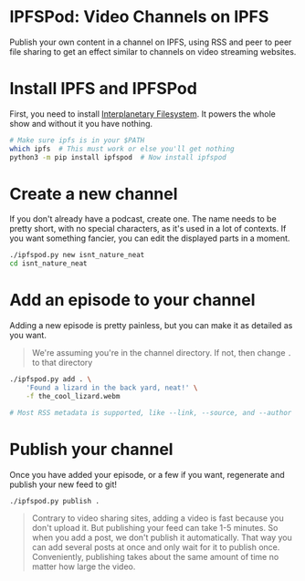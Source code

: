 # IPFSPod: Video Channels on IPFS
Publish your own content in a channel on IPFS,
using RSS and peer to peer file sharing to get an effect similar to channels
on video streaming websites.

# Install IPFS and IPFSPod
First, you need to install [Interplanetary Filesystem](ipfs.io). It powers the
whole show and without it you have nothing.

```sh
# Make sure ipfs is in your $PATH
which ipfs  # This must work or else you'll get nothing
python3 -m pip install ipfspod  # Now install ipfspod
```

# Create a new channel
If you don't already have a podcast, create one.
The name needs to be pretty short, with no special characters, as it's used in
a lot of contexts. If you want something fancier, you can edit the displayed
parts in a moment.

```sh
./ipfspod.py new isnt_nature_neat
cd isnt_nature_neat
```

# Add an episode to your channel
Adding a new episode is pretty painless, but you can make it as detailed as you
want.

> We're assuming you're in the channel directory. If not, then change `.`
> to that directory

```sh
./ipfspod.py add . \
    'Found a lizard in the back yard, neat!' \
    -f the_cool_lizard.webm

# Most RSS metadata is supported, like --link, --source, and --author
```

# Publish your channel

Once you have added your episode, or a few if you want, regenerate and publish
your new feed to git!

```sh
./ipfspod.py publish .
```
<!---
Once you have added your episode, or a few if you want, regenerate and publish
your new feed with the cloudflare API token!

```sh
CF_API_TOKEN=token ./ipfspod.py publish .

# You can also use -n to check the results before actually publishing
```
--->

> Contrary to video sharing sites, adding a video is fast because you don't
> upload it. But publishing your feed can take 1-5 minutes. So when you add a
> post, we don't publish it automatically. That way you can add several posts
> at once and only wait for it to publish once. Conveniently, publishing
> takes about the same amount of time no matter how large the video.

